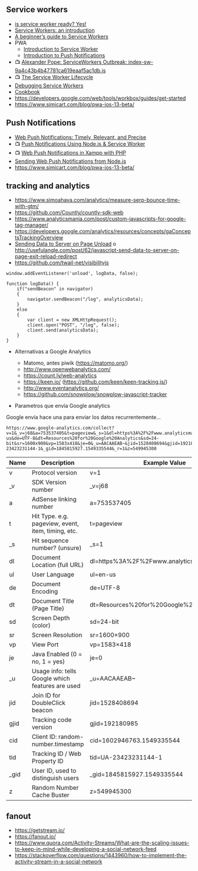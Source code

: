 


## Service workers
- [is service worker ready? Yes!](https://jakearchibald.github.io/isserviceworkerready/resources.html)
- [Service Workers: an introduction](https://developers.google.com/web/fundamentals/primers/service-workers/?hl=en)
- [A beginner’s guide to Service Workers](https://medium.com/samsung-internet-dev/a-beginners-guide-to-service-workers-f76abf1960f6)
- PWA
  - [Introduction to Service Worker](https://developers.google.com/web/ilt/pwa/introduction-to-service-worker)
  - [Introduction to Push Notifications](https://developers.google.com/web/ilt/pwa/introduction-to-push-notifications)
- :tv: [Alexander Pope: ServiceWorkers Outbreak: index-sw-9a4c43b4b47781ca619eaaf5ac1db.js](https://www.youtube.com/watch?v=CPP9ew4Co0M)
- :tv: [The Service Worker Lifecycle](https://www.youtube.com/watch?v=TF4AB75PyIc)
- [Debugging Service Workers](https://developers.google.com/web/fundamentals/codelabs/debugging-service-workers/?hl=en)
- [Cookbook](https://serviceworke.rs/api-analytics_service-worker_doc.html)
- https://developers.google.com/web/tools/workbox/guides/get-started
- https://www.simicart.com/blog/pwa-ios-13-beta/

## Push Notifications
- [Web Push Notifications: Timely, Relevant, and Precise](https://developers.google.com/web/fundamentals/push-notifications/)
- :tv: [Push Notifications Using Node.js & Service Worker](https://www.youtube.com/watch?v=HlYFW2zaYQM)
- :tv: [Web Push Notifications in Xampp with PHP](https://www.youtube.com/watch?v=vi9d6MjiBGQ)
- [Sending Web Push Notifications from Node.js](https://thecodebarbarian.com/sending-web-push-notifications-from-node-js.html)
- https://www.simicart.com/blog/pwa-ios-13-beta/

## tracking and analytics
- https://www.simoahava.com/analytics/measure-serp-bounce-time-with-gtm/
- https://github.com/Countly/countly-sdk-web
- https://www.analyticsmania.com/post/custom-javascripts-for-google-tag-manager/
- https://developers.google.com/analytics/resources/concepts/gaConceptsTrackingOverview
- [Sending Data to Server on Page Unload](http://qnimate.com/sending-data-to-server-on-page-unload/) o http://usefulangle.com/post/62/javascript-send-data-to-server-on-page-exit-reload-redirect
- https://github.com/twail-net/visibilityjs

```
window.addEventListener('unload', logData, false);

function logData() {
    if("sendBeacon" in navigator)
    {
        navigator.sendBeacon("/log", analyticsData);
    }
    else
    {
        var client = new XMLHttpRequest();
        client.open("POST", "/log", false);
        client.send(analyticsData);
    }
}
```

- Alternativas a Google Analytics
  - Matomo, antes piwik (https://matomo.org/)
  - http://www.openwebanalytics.com/
  - https://count.ly/web-analytics
  - https://keen.io/ (https://github.com/keen/keen-tracking.js/)
  - http://www.eventanalytics.org/
  - https://github.com/snowplow/snowplow-javascript-tracker

- Parametros que envía Google analytics

Google envía hace una para enviar los datos recurrentemente...

```
https://www.google-analytics.com/collect?v=1&_v=j68&a=753537405&t=pageview&_s=1&dl=https%3A%2F%2Fwww.analyticsmarket.com%2F&ul=en-us&de=UTF-8&dt=Resources%20for%20Google%20Analytics&sd=24-bit&sr=1600x900&vp=1583x418&je=0&_u=AACAAEAB~&jid=1528408694&gjid=192180985&cid=1602946763.1549335544&tid=UA-23423231144-1&_gid=1845815927.1549335544&_r=1&z=549945300
```

Name|Description|Example Value
|---|---|---|
v|Protocol version|v=1
_v|SDK Version number|_v=j68
a|AdSense linking number|a=753537405
t|Hit Type.  e.g. pageview, event, item, timing, etc.|t=pageview
_s|Hit sequence number? (unsure)|_s=1
dl|Document Location (full URL)|dl=https%3A%2F%2Fwww.analyticsmarket.com%2F
ul|User Language|ul=en-us
de|Document Encoding|de=UTF-8
dt|Document Title (Page Title)|dt=Resources%20for%20Google%20Analytics
sd|Screen Depth (color)|sd=24-bit
sr|Screen Resolution|sr=1600×900
vp|View Port|vp=1583×418
je|Java Enabled (0 = no, 1 = yes)|je=0
_u|Usage info: tells Google which features are used|_u=AACAAEAB~
jid|Join ID for DoubleClick beacon|jid=1528408694
gjid|Tracking code version|gjid=192180985
cid|Client ID: random-number.timestamp|cid=1602946763.1549335544
tid|Tracking ID / Web Property ID|tid=UA-23423231144-1
_gid|User ID, used to distinguish users|_gid=1845815927.1549335544
z|Random Number Cache Buster|z=549945300




## fanout
- https://getstream.io/
- https://fanout.io/
- https://www.quora.com/Activity-Streams/What-are-the-scaling-issues-to-keep-in-mind-while-developing-a-social-network-feed
- https://stackoverflow.com/questions/1443960/how-to-implement-the-activity-stream-in-a-social-network

